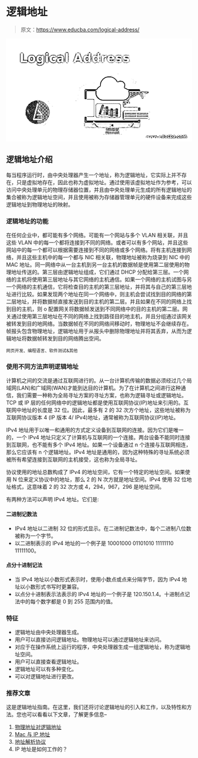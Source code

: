 # 逻辑地址

> 原文：<https://www.educba.com/logical-address/>

![Logical Address](img/b1adcf034bdebad55ab384c804d7a341.png "Logical Address")



## 逻辑地址介绍

每当程序运行时，由中央处理器产生一个地址，称为逻辑地址，它实际上并不存在，只是虚拟地存在，因此也称为虚拟地址。通过使用该虚拟地址作为参考，可以访问中央处理单元的物理存储器位置，并且由中央处理单元生成的所有逻辑地址的集合被称为逻辑地址空间，并且使用被称为存储器管理单元的硬件设备来完成这些逻辑地址到物理地址的映射。

### 逻辑地址的功能

在任何企业中，都可能有多个网络。可能有一个网站与多个 VLAN 相关联，并且这些 VLAN 中的每一个都将连接到不同的网络。或者可以有多个网站，并且这些网站中的每一个都可以根据需要连接到不同的网络或多个网络。将有主机连接到网络，并且这些主机中的每一个都与 NIC 相关联，物理地址被称为烧录到 NIC 中的 MAC 地址。同一网络中从一台主机到另一台主机的数据帧是使用第二层使用的物理地址传送的。第三层由逻辑地址组成，它们通过 DHCP 分配给第三层。一个网络的主机将使用第三层地址与其它网络的主机通信。如果一个网络的主机试图与另一个网络的主机通信，它将检查目的主机的第三层地址，并将其与自己的第三层地址进行比较。如果发现两个地址在同一个网络中，则主机会尝试找到目的网络的第二层地址，并将数据帧直接发送到目的主机的第二层。并且如果在不同的网络上找到目的主机，则 o 配置网关将数据帧发送到不同网络中的目的主机的第二层。网关通过使用第三层地址在不同的网络上找到路径目的地主机，并且分组通过该网关被转发到目的地网络。当数据帧在不同的网络间移动时，物理地址不会继续存在。帧报头包含物理地址，逻辑地址用于从报头中删除物理地址并将其丢弃，从而为逻辑地址将数据帧转发到目的网络腾出空间。

<small>网页开发、编程语言、软件测试&其他</small>

### 使用不同方法声明逻辑地址

计算机之间的交流是通过互联网进行的。从一台计算机传输的数据必须经过几个局域网(LAN)和广域网(WAN)才能到达目的计算机。为了在计算机之间进行这种通信，我们需要一种称为全局寻址方案的寻址方案，也称为逻辑寻址或逻辑地址。TCP 或 IP 层的任何网络中的逻辑地址都是使用互联网协议(IP)地址来引用的。互联网中地址的长度是 32 位。因此，最多有 2 的 32 次方个地址，这些地址被称为互联网协议版本 4 (IP 版本 4/ IPv4)地址，通常被称为互联网协议(IP)地址。

IPv4 地址用于以唯一和通用的方式定义设备到互联网的连接。因为它们是唯一的，一个 IPv4 地址只定义了计算机与互联网的一个连接。两台设备不能同时连接到互联网，也不能有多个 IPv4 地址。如果一个设备通过 n 个连接与互联网相连，那么它应该有 n 个逻辑地址。IPv4 地址是通用的，因为这种特殊的寻址系统必须被所有希望连接到互联网的主机接受，这也称为全局寻址。

协议使用的地址总数构成了 IPv4 的地址空间，它有一个特定的地址空间。如果使用 N 位来定义协议中的地址，那么 2 的 N 次方就是地址空间。IPv4 使用 32 位地址格式，这意味着 2 的 32 次方或 4，294，967，296 是地址空间。

有两种方法可以声明 IPv4 地址。它们是:

#### 二进制记数法

*   IPv4 地址以二进制 32 位的形式显示。在二进制记数法中，每个二进制八位数被称为一个字节。
*   以二进制表示的 IPv4 地址的一个例子是 10001000 01101010 11111110 11111100。

#### 点分十进制记法

*   当 IPv4 地址以小数形式表示时，使用小数点或点来分隔字节，因为 IPv4 地址以小数形式书写时更兼容。
*   以点分十进制表示法表示的 IPv4 地址的一个例子是 120.150.1.4。十进制点记法中的每个数字都是 0 到 255 范围内的值。

### 特征

*   逻辑地址由中央处理器生成。
*   用户可以直接访问逻辑地址。物理地址可以通过逻辑地址来访问。
*   对应于在操作系统上运行的程序，中央处理器生成一组逻辑地址，称为逻辑地址空间。
*   用户可以直接查看逻辑地址。
*   逻辑地址可以有多种变化。
*   可以对逻辑地址进行更改。

### 推荐文章

这是逻辑地址指南。在这里，我们还将讨论逻辑地址的引入和工作，以及特性和方法。您也可以看看以下文章，了解更多信息–

1.  [物理地址对逻辑地址](https://www.educba.com/physical-address-vs-logical-address/)
2.  [Mac 与 IP 地址](https://www.educba.com/mac-vs-ip-addresses/)
3.  [地址解析协议](https://www.educba.com/address-resolution-protocol/)
4.  IP 地址是如何工作的？





